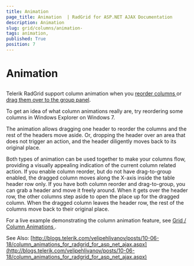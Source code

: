 ```yaml
---
title: Animation 
page_title: Animation  | RadGrid for ASP.NET AJAX Documentation
description: Animation 
slug: grid/columns/animation-
tags: animation,
published: True
position: 7
---
```


# Animation 



## 

Telerik RadGrid support column animation when you [ reorder columns ](http://demos.telerik.com/aspnet-ajax/grid/examples/client/resizing/defaultcs.aspx) or [drag them over to the group panel](http://demos.telerik.com/aspnet-ajax/grid/examples/groupby/outlookstyle/defaultcs.aspx).

To get an idea of what column animations really are, try reordering some columns in Windows Explorer on Windows 7.

The animation allows dragging one header to reorder the columns and the rest of the headers move aside. Or, dropping the header over an area that does not trigger an action, and the header diligently moves back to its original place.

Both types of animation can be used together to make your columns flow, providing a visually appealing indication of the current column related action. If you enable column reorder, but do not have drag-to-group enabled, the dragged column moves along the X-axis inside the table header row only. If you have both column reorder and drag-to-group, you can grab a header and move it freely around. When it gets over the header row, the other columns step aside to open the place up for the dragged column. When the dragged column leaves the header row, the rest of the columns move back to their original place.

For a live example demonstrating the column animation feature, see [Grid / Column Animations ](http://demos.telerik.com/aspnet-ajax-beta/grid/examples/client/columnanimation/defaultcs.aspx).

See Also: [http://blogs.telerik.com/velipehlivanov/posts/10-06-18/column_animations_for_radgrid_for_asp_net_ajax.aspx](http://blogs.telerik.com/velipehlivanov/posts/10-06-18/column_animations_for_radgrid_for_asp_net_ajax.aspx)
